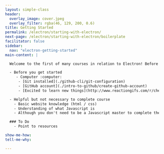 ```yaml
---
layout: simple-class
header:
  overlay_image: cover.jpeg
  overlay_filter: rgba(46, 129, 200, 0.6)
title: Getting Started
permalink: /electron/starting-with-electron/
next-page: /electron/starting-with-electron/boilerplate
facilitator: false
sidebar:
  nav: "electron-getting-started"
main-content: |

  Welcome to the first of many courses in relation to Electron! Before we get started, we need to identify the things you are going to need to be successful in this course:

  - Before you get started
     - Computer :computer:
      - [Git installed](./github-cli/git-configuration)
      - [GitHub account](./intro-to-github/create-github-account)
      - [Excited to learn new things](http://www.reactiongifs.com/r/cheering_minions.gif)

  - Helpful but not necessary to complete course
    - Basic website knowledge (html / css)
    - Understanding of what Javascript is
    - Although you don't need to be a Javascript master to complete the course, if you feel like learning more about Javascript after taking this course you should check out the **Basic Javascript** course by our friends over at [freeCodeCamp](https://www.freecodecamp.com/map#nested-collapseBasicJavaScript).

  ### To Do
    - Point to resources

show-me-how:
tell-me-why:

---
```

